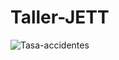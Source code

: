 # Taller-JETT

![Tasa-accidentes](https://user-images.githubusercontent.com/62145668/225950759-77f262bf-b29d-465d-801d-c8b8a703aaee.png)
